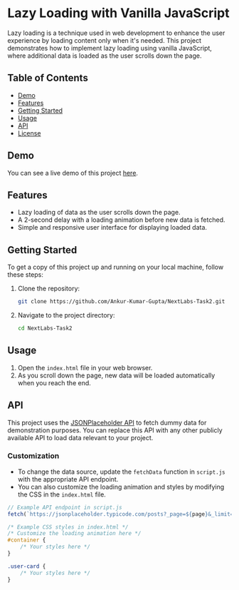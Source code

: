 # Lazy Loading with Vanilla JavaScript

Lazy loading is a technique used in web development to enhance the user experience by loading content only when it's needed. This project demonstrates how to implement lazy loading using vanilla JavaScript, where additional data is loaded as the user scrolls down the page.

## Table of Contents

- [Demo](#demo)
- [Features](#features)
- [Getting Started](#getting-started)
- [Usage](#usage)
- [API](#api)
- [License](#license)

## Demo

You can see a live demo of this project [here](https://your-demo-url.com).

## Features

- Lazy loading of data as the user scrolls down the page.
- A 2-second delay with a loading animation before new data is fetched.
- Simple and responsive user interface for displaying loaded data.

## Getting Started

To get a copy of this project up and running on your local machine, follow these steps:

1. Clone the repository:

   ```bash
   git clone https://github.com/Ankur-Kumar-Gupta/NextLabs-Task2.git
   ```

2. Navigate to the project directory:

   ```bash
   cd NextLabs-Task2
   ```

## Usage

1. Open the `index.html` file in your web browser.
2. As you scroll down the page, new data will be loaded automatically when you reach the end.

## API

This project uses the [JSONPlaceholder API](https://jsonplaceholder.typicode.com) to fetch dummy data for demonstration purposes. You can replace this API with any other publicly available API to load data relevant to your project.

### Customization

- To change the data source, update the `fetchData` function in `script.js` with the appropriate API endpoint.
- You can also customize the loading animation and styles by modifying the CSS in the `index.html` file.

```javascript
// Example API endpoint in script.js
fetch(`https://jsonplaceholder.typicode.com/posts?_page=${page}&_limit=10`)
```

```css
/* Example CSS styles in index.html */
/* Customize the loading animation here */
#container {
    /* Your styles here */
}

.user-card {
    /* Your styles here */
}
```
